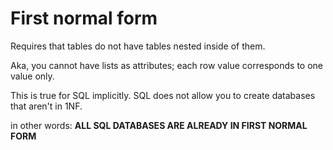 
# First normal form

Requires that tables do not have tables nested inside of them.

Aka, you cannot have lists as attributes;
each row value corresponds to one value only.



This is true for SQL implicitly.
SQL does not allow you to create databases that aren't in 1NF.




in other words:
__ALL SQL DATABASES ARE ALREADY IN FIRST NORMAL FORM__



